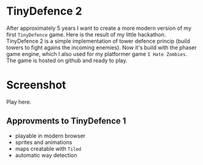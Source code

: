 # TinyDefence 2
After approximately 5 years I want to create a more modern version of my first `TinyDefence` game. Here is the result of my little hackathon.
TinyDefence 2 is a simple implementation of tower defence princip (build towers to fight agains the incoming enemies). Now it's build with the phaser game engine, which I also used for my platformer game `I Hate Zombies`. The game is hosted on github and ready to play.

# Screenshot

Play here.

## Approvments to TinyDefence 1
 - playable in modern browser
 - sprites and animations
 - maps creatable with `Tiled`
 - automatic way detection